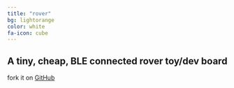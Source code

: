 ```yaml
---
title: "rover"
bg: lightorange
color: white
fa-icon: cube
---
```


## A tiny, cheap, BLE connected rover toy/dev board



fork it on [GitHub](https://github.com/kristofkalocsai/roverHW)
